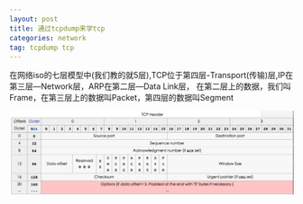 ```yaml
---
layout: post 
title: 通过tcpdump来学tcp
categories: network
tag: tcpdump tcp 
---
```


在网络iso的七层模型中(我们教的就5层),TCP位于第四层-Transport(传输)层,IP在第三层—Network层，ARP在第二层—Data Link层，
在第二层上的数据，我们叫Frame，在第三层上的数据叫Packet，第四层的数据叫Segment

![tcp header](/images/network/tcp_header.png)